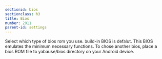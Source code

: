 ```yaml
---
sectionid: bios
sectionclass: h3
title: Bios
number: 2011
parent-id: settings
---
```

 Select which type of bios rom you use. build-in BIOS is defalut. This BIOS emulates the minimum necessary functions. To chose another bios, place a bios ROM file to yabause/bios directory on your Android device.  